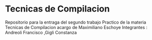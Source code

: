 # Tecnicas de Compilacion

Repositorio para la entraga del segundo trabajo Practico de la materia Tecnicas de Compilacion acargo de Maximiliano Eschoye
Integrantes : Andreoli Francisco ,Gigli Constanza 
